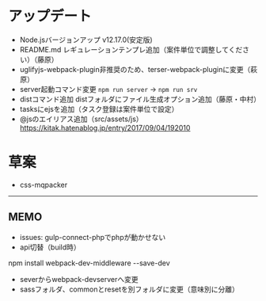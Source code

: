 
# アップデート
- Node.jsバージョンアップ v12.17.0(安定版)
- README.md レギュレーションテンプレ追加（案件単位で調整してください）（藤原）
- uglifyjs-webpack-plugin非推奨のため、terser-webpack-pluginに変更（萩原）
- server起動コマンド変更 `npm run server` → `npm run srv`
- distコマンド追加 distフォルダにファイル生成オプション追加（藤原・中村）
- tasksにejsを追加（タスク登録は案件単位で設定）
- @jsのエイリアス追加（src/assets/js）
https://kitak.hatenablog.jp/entry/2017/09/04/192010



# 草案
- css-mqpacker


-----

## MEMO
- issues: gulp-connect-phpでphpが動かせない
- api切替（build時）

npm install webpack-dev-middleware --save-dev
- severからwebpack-devserverへ変更
- sassフォルダ、commonとresetを別フォルダに変更（意味別に分離）
